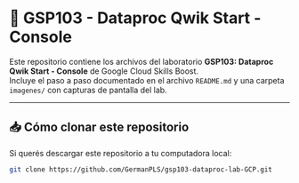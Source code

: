 # 🧪 GSP103 - Dataproc Qwik Start - Console

Este repositorio contiene los archivos del laboratorio **GSP103: Dataproc Qwik Start - Console** de Google Cloud Skills Boost.  
Incluye el paso a paso documentado en el archivo `README.md` y una carpeta `imagenes/` con capturas de pantalla del lab.

---

## 📥 Cómo clonar este repositorio

Si querés descargar este repositorio a tu computadora local:

```bash
git clone https://github.com/GermanPLS/gsp103-dataproc-lab-GCP.git
